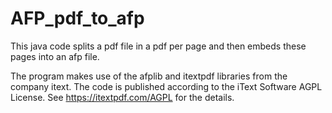 # AFP_pdf_to_afp
This java code splits a pdf file in a pdf per page and then embeds these pages into an afp file.

The program makes use of the afplib and itextpdf libraries from the company itext. The code is published according to the iText Software AGPL License. See https://itextpdf.com/AGPL for the details.
